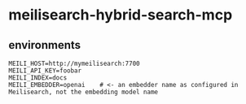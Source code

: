 # meilisearch-hybrid-search-mcp

## environments

```
MEILI_HOST=http://mymeilisearch:7700
MEILI_API_KEY=foobar
MEILI_INDEX=docs
MEILI_EMBEDDER=openai    # <- an embedder name as configured in Meilisearch, not the embedding model name
```